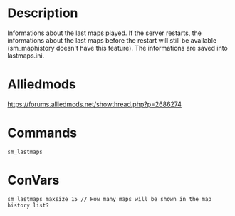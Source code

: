 # Description
Informations about the last maps played. If the server restarts, the informations about the last maps before the restart will still be available (sm_maphistory doesn't have this feature). The informations are saved into lastmaps.ini.

# Alliedmods
https://forums.alliedmods.net/showthread.php?p=2686274

# Commands
```
sm_lastmaps
```

# ConVars
```
sm_lastmaps_maxsize 15 // How many maps will be shown in the map history list?
```
